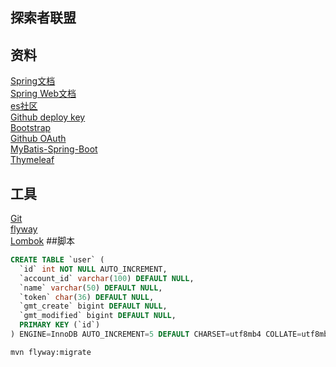 ## 探索者联盟

## 资料
[Spring文档](https://spring.io/guides)  
[Spring Web文档](https://spring.io/guides/gs/serving-web-content/)  
[es社区](https://elasticsearch.cn/explore)           
[Github deploy key](https://docs.github.com/en/developers/overview/managing-deploy-keys#deploy-keys)  
[Bootstrap](https://v3.bootcss.com/getting-started/)  
[Github OAuth](https://docs.github.com/en/developers/apps/creating-an-oauth-app)  
[MyBatis-Spring-Boot](http://mybatis.org/spring-boot-starter/mybatis-spring-boot-autoconfigure/)  
[Thymeleaf](https://www.thymeleaf.org/doc/tutorials/3.0/usingthymeleaf.html#setting-attribute-values)
## 工具
[Git](https://git-scm.com/download)  
[flyway](https://flywaydb.org/documentation/getstarted/firststeps/maven)  
[Lombok](https://projectlombok.org/)
##脚本
```sql
CREATE TABLE `user` (
  `id` int NOT NULL AUTO_INCREMENT,
  `account_id` varchar(100) DEFAULT NULL,
  `name` varchar(50) DEFAULT NULL,
  `token` char(36) DEFAULT NULL,
  `gmt_create` bigint DEFAULT NULL,
  `gmt_modified` bigint DEFAULT NULL,
  PRIMARY KEY (`id`)
) ENGINE=InnoDB AUTO_INCREMENT=5 DEFAULT CHARSET=utf8mb4 COLLATE=utf8mb4_0900_ai_ci
```


```bash
mvn flyway:migrate
```